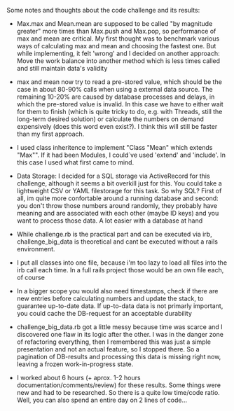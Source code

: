 Some notes and thoughts about the code challenge and its results:

- Max.max and Mean.mean are supposed to be called "by magnitude greater" more times
than Max.push and Max.pop, so performance of max and mean are critical. My first
thought was to benchmark various ways of calculating max and mean and choosing
the fastest one. But while implementing, it felt 'wrong' and I decided on another
approach: Move the work balance into another method which is less times called
and still maintain data's validity

- max and mean now try to read a pre-stored value, which should be the case in
about 80-90% calls when using a external data source. The remaining 10-20% are 
caused by database processes and delays, in which the pre-stored value is invalid.
In this case we have to either wait for them to finish (which is quite tricky to
do, e.g. with Threads, still the long-term desired solution) or calculate the 
numbers on demand expensively (does this word even exist?). I think this will
still be faster than my first approach.

- I used class inheritence to implement "Class "Mean" which extends "Max"". If 
it had been Modules, I could`ve used 'extend' and 'include'. In this case I used
what first came to mind.

- Data Storage: I decided for a SQL storage via ActiveRecord for this challenge,
although it seems a bit overkill just for this. You could take a
lightweight CSV or YAML filestorage for this task. So why SQL? First of all, im 
quite more confortable around a running database and second: you don't throw
those numbers around randomly, they probably have meaning and are associated 
with each other (maybe ID keys) and you want to process those data. A lot easier 
with a database at hand

- While challenge.rb is the practical part and can be executed via irb,
challenge_big_data is theoretical and cant be executed without a rails environment.

- I put all classes into one file, because i'm too lazy to load all files into
the irb call each time. In a full rails project those would be an own file each,
of course

- In a bigger scope you would also need timestamps, check if there are new 
entries before calculating numbers and update the stack, to guarantee up-to-date
data. If up-to-data data is not primarly important, you could cache the DB-request
for an acceptable durability

- challenge_big_data.rb got a little messy because time was scarce and I 
discovered one flaw in its logic after the other. I was in the danger zone 
of refactoring everything, then I remembered this was just a simple presentation
and not an actual feature, so I stopped there. So a pagination of DB-results and
processing this data is missing right now, leaving a frozen work-in-progress state.

- I worked about 6 hours (+ aprox. 1-2 hours documentation/comments/review) for these 
results. Some things were new and had to be researched. So there is a quite low 
time/code ratio. Well, you can also spend an entire day on 2 lines of code...
